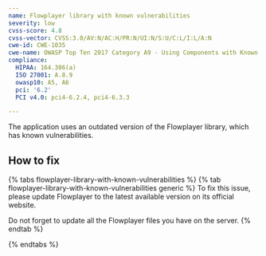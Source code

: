 ```yaml
---
name: Flowplayer library with known vulnerabilities
severity: low
cvss-score: 4.8
cvss-vector: CVSS:3.0/AV:N/AC:H/PR:N/UI:N/S:U/C:L/I:L/A:N
cwe-id: CWE-1035
cwe-name: OWASP Top Ten 2017 Category A9 - Using Components with Known Vulnerabilities
compliance:
  HIPAA: 164.306(a)
  ISO 27001: A.8.9
  owasp10: A5, A6
  pci: '6.2'
  PCI v4.0: pci4-6.2.4, pci4-6.3.3

---            
```


The application uses an outdated version of the Flowplayer library, which has known vulnerabilities.

## How to fix

{% tabs flowplayer-library-with-known-vulnerabilities %}
{% tab flowplayer-library-with-known-vulnerabilities generic %}
To fix this issue, please update Flowplayer to the latest available version on its official website.

Do not forget to update all the Flowplayer files you have on the server.
{% endtab %}

{% endtabs %}
